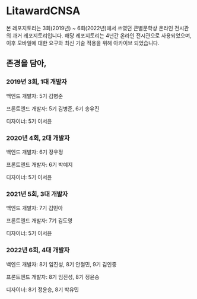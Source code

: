 # LitawardCNSA
본 레포지토리는 3회(2019년) ~ 6회(2022년)에서 쓰였던 큰별문학상 온라인 전시관의 과거 레포지토리입니다. 해당 레포지토리는 4년간 온라인 전시관으로 사용되었으며, 이후 모바일에 대한 요구와 최신 기술 적용을 위해 아카이브 되었습니다.





## 존경을 담아,

### 2019년 3회, 1대 개발자

백엔드 개발자: 5기 김병준

프론트엔드 개발자: 5기 김병준, 6기 송유진

디자이너: 5기 이서윤



### 2020년 4회, 2대 개발자

백엔드 개발자: 6기 장우정

프론트엔드 개발자: 6기 박예지

디자이너: 5기 이서윤



### 2021년 5회, 3대 개발자

백엔드 개발자: 7기 김민아

프론트엔드 개발자: 7기 김도영

디자이너: 5기 이서윤



### 2022년 6회, 4대 개발자

백엔드 개발자: 8기 임진성, 8기 안철민, 9기 김인중

프론트엔드 개발자: 8기 임진성, 8기 정윤승

디자이너: 8기 정윤승, 8기 박유민
